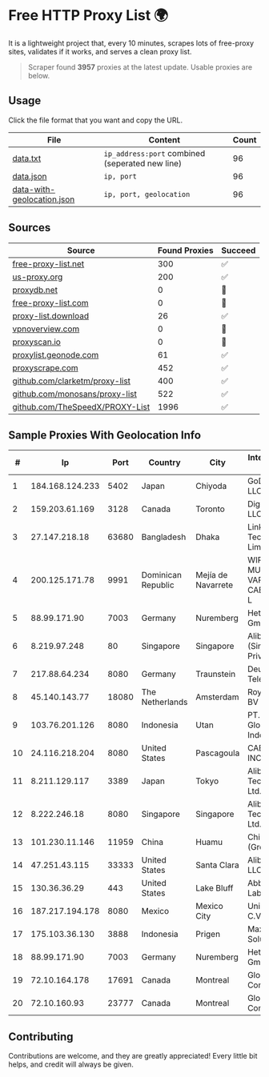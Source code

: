 
# Free HTTP Proxy List 🌍

It is a lightweight project that, every 10 minutes, scrapes lots of free-proxy sites, validates if it works, and serves a clean proxy list.


> Scraper found **3957** proxies at the latest update. Usable proxies are below.

## Usage

Click the file format that you want and copy the URL.


|File|Content|Count|
|----|-------|-----|
|[data.txt](https://raw.githubusercontent.com/themiralay/Proxy-List-World/master/data.txt)|`ip_address:port` combined (seperated new line)|96|
|[data.json](https://raw.githubusercontent.com/themiralay/Proxy-List-World/master/data.json)|`ip, port`|96|
|[data-with-geolocation.json](https://raw.githubusercontent.com/themiralay/Proxy-List-World/master/data-with-geolocation.json)|`ip, port, geolocation`|96|

## Sources

|Source|Found Proxies|Succeed|
|------|-------------|-------|
|[free-proxy-list.net](https://free-proxy-list.net)|300|✅|
|[us-proxy.org](https://www.us-proxy.org)|200|✅|
|[proxydb.net](http://proxydb.net)|0|🚫|
|[free-proxy-list.com](https://free-proxy-list.com/?page=&port=&type%5B%5D=http&type%5B%5D=https&up_time=0&search=Search)|0|🚫|
|[proxy-list.download](https://www.proxy-list.download/HTTP)|26|✅|
|[vpnoverview.com](https://vpnoverview.com/privacy/anonymous-browsing/free-proxy-servers)|0|🚫|
|[proxyscan.io](https://www.proxyscan.io)|0|🚫|
|[proxylist.geonode.com](https://proxylist.geonode.com/api/proxy-list?limit=300&page=1&sort_by=lastChecked&sort_type=desc&protocols=http,https)|61|✅|
|[proxyscrape.com](https://api.proxyscrape.com/v2/?request=displayproxies&protocol=http&timeout=10000&country=all&ssl=all&anonymity=all)|452|✅|
|[github.com/clarketm/proxy-list](https://raw.githubusercontent.com/clarketm/proxy-list/master/proxy-list-raw.txt)|400|✅|
|[github.com/monosans/proxy-list](https://raw.githubusercontent.com/monosans/proxy-list/main/proxies/http.txt)|522|✅|
|[github.com/TheSpeedX/PROXY-List](https://raw.githubusercontent.com/TheSpeedX/PROXY-List/master/http.txt)|1996|✅|


## Sample Proxies With Geolocation Info

|#|Ip|Port|Country|City|Internet Service Provider|
|-|--|----|-------|----|-------------------------|
|1|184.168.124.233|5402|Japan|Chiyoda|GoDaddy.com, LLC|
|2|159.203.61.169|3128|Canada|Toronto|DigitalOcean, LLC|
|3|27.147.218.18|63680|Bangladesh|Dhaka|Link3 Technologies Limited|
|4|200.125.171.78|9991|Dominican Republic|Mejía de Navarrete|WIRELESS MULTI SERVICE VARGAS CABRERA, S. R. L|
|5|88.99.171.90|7003|Germany|Nuremberg|Hetzner Online GmbH|
|6|8.219.97.248|80|Singapore|Singapore|Alibaba Cloud (Singapore) Private Limited|
|7|217.88.64.234|8080|Germany|Traunstein|Deutsche Telekom AG|
|8|45.140.143.77|18080|The Netherlands|Amsterdam|RoyaleHosting BV|
|9|103.76.201.126|8080|Indonesia|Utan|PT. Arjuna Global Teknologi Indonesia|
|10|24.116.218.204|8080|United States|Pascagoula|CABLE ONE, INC.|
|11|8.211.129.117|3389|Japan|Tokyo|Alibaba (US) Technology Co., Ltd.|
|12|8.222.246.18|8080|Singapore|Singapore|Alibaba (US) Technology Co., Ltd.|
|13|101.230.11.146|11959|China|Huamu|China Telecom (Group)|
|14|47.251.43.115|33333|United States|Santa Clara|Alibaba Cloud LLC|
|15|130.36.36.29|443|United States|Lake Bluff|Abbott Laboratories|
|16|187.217.194.178|8080|Mexico|Mexico City|Uninet S.A. de C.V.|
|17|175.103.36.130|3888|Indonesia|Prigen|Maxindo Mintra Solusi|
|18|88.99.171.90|7003|Germany|Nuremberg|Hetzner Online GmbH|
|19|72.10.164.178|17691|Canada|Montreal|GloboTech Communications|
|20|72.10.160.93|23777|Canada|Montreal|GloboTech Communications|



## Contributing

Contributions are welcome, and they are greatly appreciated! Every
little bit helps, and credit will always be given.

